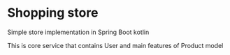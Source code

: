 # Shopping store
Simple store implementation in Spring Boot kotlin

This is core service that contains User and main features of Product model
